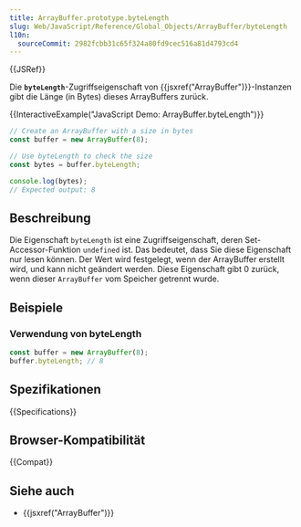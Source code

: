 ```yaml
---
title: ArrayBuffer.prototype.byteLength
slug: Web/JavaScript/Reference/Global_Objects/ArrayBuffer/byteLength
l10n:
  sourceCommit: 2982fcbb31c65f324a80fd9cec516a81d4793cd4
---
```


{{JSRef}}

Die **`byteLength`**-Zugriffseigenschaft von {{jsxref("ArrayBuffer")}}-Instanzen gibt die Länge (in Bytes) dieses ArrayBuffers zurück.

{{InteractiveExample("JavaScript Demo: ArrayBuffer.byteLength")}}

```js interactive-example
// Create an ArrayBuffer with a size in bytes
const buffer = new ArrayBuffer(8);

// Use byteLength to check the size
const bytes = buffer.byteLength;

console.log(bytes);
// Expected output: 8
```

## Beschreibung

Die Eigenschaft `byteLength` ist eine Zugriffseigenschaft, deren Set-Accessor-Funktion `undefined` ist. Das bedeutet, dass Sie diese Eigenschaft nur lesen können. Der Wert wird festgelegt, wenn der ArrayBuffer erstellt wird, und kann nicht geändert werden. Diese Eigenschaft gibt 0 zurück, wenn dieser `ArrayBuffer` vom Speicher getrennt wurde.

## Beispiele

### Verwendung von byteLength

```js
const buffer = new ArrayBuffer(8);
buffer.byteLength; // 8
```

## Spezifikationen

{{Specifications}}

## Browser-Kompatibilität

{{Compat}}

## Siehe auch

- {{jsxref("ArrayBuffer")}}
